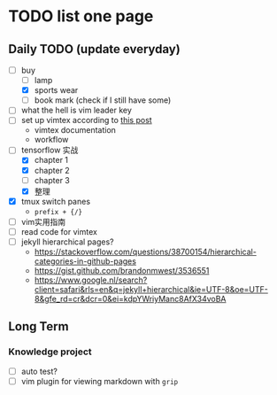 # TODO list one page

## Daily TODO (update everyday)
 - [ ] buy
    - [ ] lamp
    - [x] sports wear
    - [ ] book mark (check if I still have some)
 - [ ] what the hell is vim leader key
 - [ ] set up vimtex according to [this post](https://github.com/lervag/vimtex/issues/204)
    - vimtex documentation
    - workflow
 - [ ] tensorflow 实战
    - [x] chapter 1
    - [x] chapter 2
    - [ ] chapter 3
    - [x] 整理
 - [x] tmux switch panes
    - `prefix + {/}`
 - [ ] vim实用指南
 - [ ] read code for vimtex
 - [ ] jekyll hierarchical pages? 
    - https://stackoverflow.com/questions/38700154/hierarchical-categories-in-github-pages
    - https://gist.github.com/brandonmwest/3536551
    - https://www.google.nl/search?client=safari&rls=en&q=jekyll+hierarchical&ie=UTF-8&oe=UTF-8&gfe_rd=cr&dcr=0&ei=kdpYWriyManc8AfX34voBA
## Long Term 
### Knowledge project
 - [ ] auto test?
 - [ ] vim plugin for viewing markdown with `grip`
